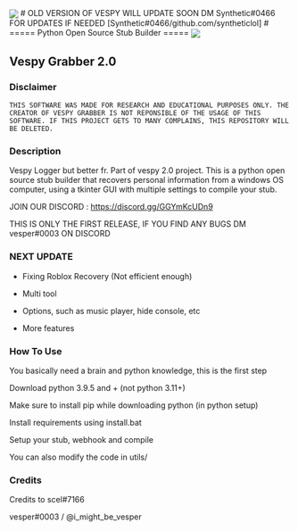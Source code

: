 <img align="center" src='https://cdn.discordapp.com/attachments/1037900641164611659/1059001198184779886/pure-black-background-f82588d3.png'>
# OLD VERSION OF VESPY WILL UPDATE SOON DM Synthetic#0466 FOR UPDATES IF NEEDED [Synthetic#0466/github.com/syntheticlol]
# ===== Python Open Source Stub Builder =====

<img align="center" src='https://cdn.discordapp.com/attachments/1037900641164611659/1059001627756998727/python_EvlOkHBWaD.png'>

<h2>Vespy Grabber 2.0</h2>

<h3>Disclaimer</h3>

    THIS SOFTWARE WAS MADE FOR RESEARCH AND EDUCATIONAL PURPOSES ONLY. THE CREATOR OF VESPY GRABBER IS NOT REPONSIBLE OF THE USAGE OF THIS SOFTWARE. IF THIS PROJECT GETS TO MANY COMPLAINS, THIS REPOSITORY WILL BE DELETED.

<h3>Description</h3>

Vespy Logger but better fr. Part of vespy 2.0 project. This is a python open source stub builder that recovers personal information from a windows OS computer, using a tkinter GUI with multiple settings to compile your stub.

JOIN OUR DISCORD : https://discord.gg/GGYmKcUDn9

THIS IS ONLY THE FIRST RELEASE, IF YOU FIND ANY BUGS DM vesper#0003 ON DISCORD

<h3>NEXT UPDATE</h3>

- Fixing Roblox Recovery (Not efficient enough)

- Multi tool

- Options, such as music player, hide console, etc

- More features

<h3>How To Use</h3>

You basically need a brain and python knowledge, this is the first step

Download python 3.9.5 and + (not python 3.11+)

Make sure to install pip while downloading python (in python setup)

Install requirements using install.bat

Setup your stub, webhook and compile

You can also modify the code in utils/

<h3>Credits</h3>

Credits to scel#7166

vesper#0003 / @i_might_be_vesper


